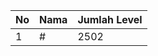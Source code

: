 | No | Nama            | Jumlah Level |
|----|-----------------|--------------|
| 1  | #    |    2502        |
